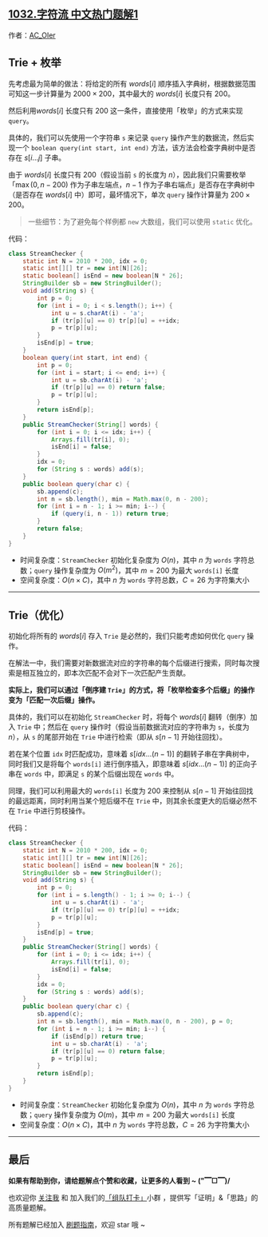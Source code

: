 ## [1032.字符流 中文热门题解1](https://leetcode.cn/problems/stream-of-characters/solutions/100000/by-ac_oier-ihd4)

作者：[AC_OIer](https://leetcode.cn/u/AC_OIer)
## Trie + 枚举

先考虑最为简单的做法：将给定的所有 $words[i]$ 顺序插入字典树，根据数据范围可知这一步计算量为 $2000 \times 200$，其中最大的 $words[i]$ 长度只有 $200$。

然后利用$words[i]$ 长度只有 $200$ 这一条件，直接使用「枚举」的方式来实现 `query`。

具体的，我们可以先使用一个字符串 `s` 来记录 `query` 操作产生的数据流，然后实现一个 `boolean query(int start, int end)` 方法，该方法会检查字典树中是否存在 $s[i...j]$ 子串。

由于 $words[i]$ 长度只有 $200$（假设当前 `s` 的长度为 $n$），因此我们只需要枚举「$\max(0, n - 200)$ 作为子串左端点，$n - 1$ 作为子串右端点」是否存在字典树中（是否存在 $words[i]$ 中）即可，最坏情况下，单次 `query` 操作计算量为 $200 \times 200$。

> 一些细节：为了避免每个样例都 `new` 大数组，我们可以使用 `static` 优化。

代码：
```Java []
class StreamChecker {
    static int N = 2010 * 200, idx = 0;
    static int[][] tr = new int[N][26];
    static boolean[] isEnd = new boolean[N * 26];
    StringBuilder sb = new StringBuilder();
    void add(String s) {
        int p = 0;
        for (int i = 0; i < s.length(); i++) {
            int u = s.charAt(i) - 'a';
            if (tr[p][u] == 0) tr[p][u] = ++idx;
            p = tr[p][u];
        }
        isEnd[p] = true;
    }
    boolean query(int start, int end) {
        int p = 0;
        for (int i = start; i <= end; i++) {
            int u = sb.charAt(i) - 'a';
            if (tr[p][u] == 0) return false;
            p = tr[p][u];
        }
        return isEnd[p];
    }
    public StreamChecker(String[] words) {
        for (int i = 0; i <= idx; i++) {
            Arrays.fill(tr[i], 0);
            isEnd[i] = false;
        }
        idx = 0;
        for (String s : words) add(s);
    }
    public boolean query(char c) {
        sb.append(c);
        int n = sb.length(), min = Math.max(0, n - 200);
        for (int i = n - 1; i >= min; i--) {
            if (query(i, n - 1)) return true;
        }
        return false;
    }
}
```
* 时间复杂度：`StreamChecker` 初始化复杂度为 $O(n)$，其中 $n$ 为 `words` 字符总数；`query` 操作复杂度为 $O(m^2)$，其中 $m = 200$ 为最大 `words[i]` 长度
* 空间复杂度：$O(n \times C)$，其中 $n$ 为 `words` 字符总数，$C = 26$ 为字符集大小

---

## Trie（优化）

初始化将所有的 $words[i]$ 存入 `Trie` 是必然的，我们只能考虑如何优化 `query` 操作。

在解法一中，我们需要对新数据流对应的字符串的每个后缀进行搜索，同时每次搜索是相互独立的，即本次匹配不会对下一次匹配产生贡献。

**实际上，我们可以通过「倒序建 `Trie`」的方式，将「枚举检查多个后缀」的操作变为「匹配一次后缀」操作。**

具体的，我们可以在初始化 `StreamChecker` 时，将每个 $words[i]$ 翻转（倒序）加入 `Trie` 中；然后在 `query` 操作时（假设当前数据流对应的字符串为 `s`，长度为 $n$），从 `s` 的尾部开始在 `Trie` 中进行检索（即从 $s[n - 1]$ 开始往回找）。

若在某个位置 `idx` 时匹配成功，意味着 $s[idx ... (n-1)]$ 的翻转子串在字典树中，同时我们又是将每个 `words[i]` 进行倒序插入，即意味着 $s[idx ... (n - 1)]$ 的正向子串在 `words` 中，即满足 `s` 的某个后缀出现在 `words` 中。

同理，我们可以利用最大的 `words[i]` 长度为 $200$ 来控制从 $s[n - 1]$ 开始往回找的最远距离，同时利用当某个短后缀不在 `Trie` 中，则其余长度更大的后缀必然不在 `Trie` 中进行剪枝操作。

代码：
```Java []
class StreamChecker {
    static int N = 2010 * 200, idx = 0;
    static int[][] tr = new int[N][26];
    static boolean[] isEnd = new boolean[N * 26];
    StringBuilder sb = new StringBuilder();
    void add(String s) {
        int p = 0;
        for (int i = s.length() - 1; i >= 0; i--) {
            int u = s.charAt(i) - 'a';
            if (tr[p][u] == 0) tr[p][u] = ++idx;
            p = tr[p][u];
        }
        isEnd[p] = true;
    }
    public StreamChecker(String[] words) {
        for (int i = 0; i <= idx; i++) {
            Arrays.fill(tr[i], 0);
            isEnd[i] = false;
        }
        idx = 0;
        for (String s : words) add(s);
    }
    public boolean query(char c) {
        sb.append(c);
        int n = sb.length(), min = Math.max(0, n - 200), p = 0;
        for (int i = n - 1; i >= min; i--) {
            if (isEnd[p]) return true;
            int u = sb.charAt(i) - 'a';
            if (tr[p][u] == 0) return false;
            p = tr[p][u];
        }
        return isEnd[p];
    }
}
```
* 时间复杂度：`StreamChecker` 初始化复杂度为 $O(n)$，其中 $n$ 为 `words` 字符总数；`query` 操作复杂度为 $O(m)$，其中 $m = 200$ 为最大 `words[i]` 长度
* 空间复杂度：$O(n \times C)$，其中 $n$ 为 `words` 字符总数，$C = 26$ 为字符集大小

---

## 最后

**如果有帮助到你，请给题解点个赞和收藏，让更多的人看到 ~ ("▔□▔)/**

也欢迎你 [关注我](https://oscimg.oschina.net/oscnet/up-19688dc1af05cf8bdea43b2a863038ab9e5.png) 和 加入我们的[「组队打卡」](https://leetcode-cn.com/u/ac_oier/)小群 ，提供写「证明」&「思路」的高质量题解。

所有题解已经加入 [刷题指南](https://github.com/SharingSource/LogicStack-LeetCode/wiki)，欢迎 star 哦 ~